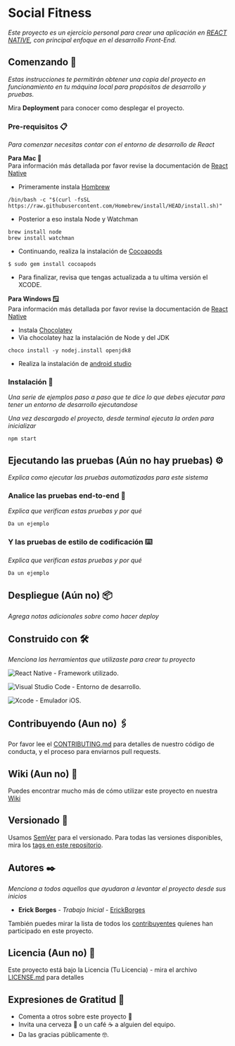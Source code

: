 # Social Fitness

_Este proyecto es un ejercicio personal para crear una aplicación en [REACT NATIVE](https://reactnative.dev), con principal enfoque en el desarrollo Front-End._

## Comenzando 🚀

_Estas instrucciones te permitirán obtener una copia del proyecto en funcionamiento en tu máquina local para propósitos de desarrollo y pruebas._

Mira **Deployment** para conocer como desplegar el proyecto.


### Pre-requisitos 📋

_Para comenzar necesitas contar con el entorno de desarrollo de React_

**Para Mac 🍎**  
Para información más detallada por favor revise la documentación de [React Native](https://reactnative.dev/docs/environment-setup?guide=native)

* Primeramente instala [Hombrew](https://brew.sh)
```
/bin/bash -c "$(curl -fsSL https://raw.githubusercontent.com/Homebrew/install/HEAD/install.sh)"
```
* Posterior a eso instala Node y Watchman
```
brew install node
brew install watchman
```
* Continuando, realiza la instalación de [Cocoapods](https://cocoapods.org)
```
$ sudo gem install cocoapods
```
* Para finalizar, revisa que tengas actualizada a tu ultima versión el XCODE.


**Para Windows 🪟**  
Para información más detallada por favor revise la documentación de [React Native](https://reactnative.dev/docs/environment-setup?guide=native)
* Instala [Chocolatey](https://chocolatey.org)
* Via chocolatey haz la instalación de Node y del JDK
```
choco install -y nodej.install openjdk8
```
* Realiza la instalación de [android studio](https://developer.android.com/studio?hl=es-419) 

### Instalación 🔧

_Una serie de ejemplos paso a paso que te dice lo que debes ejecutar para tener un entorno de desarrollo ejecutandose_

_Una vez descargado el proyecto, desde terminal ejecuta la orden para inicializar_

```
npm start
```

## Ejecutando las pruebas (Aún no hay pruebas) ⚙️

_Explica como ejecutar las pruebas automatizadas para este sistema_

### Analice las pruebas end-to-end 🔩

_Explica que verifican estas pruebas y por qué_

```
Da un ejemplo
```

### Y las pruebas de estilo de codificación ⌨️

_Explica que verifican estas pruebas y por qué_

```
Da un ejemplo
```

## Despliegue (Aún no) 📦

_Agrega notas adicionales sobre como hacer deploy_

## Construido con 🛠️

_Menciona las herramientas que utilizaste para crear tu proyecto_

![React Native](https://img.shields.io/badge/react_native-%2320232a.svg?style=for-the-badge&logo=react&logoColor=%2361DAFB) - Framework utilizado.

![Visual Studio Code](https://img.shields.io/badge/Visual%20Studio%20Code-0078d7.svg?style=for-the-badge&logo=visual-studio-code&logoColor=white) - Entorno de desarrollo.

![Xcode](https://img.shields.io/badge/Xcode-007ACC?style=for-the-badge&logo=Xcode&logoColor=white) - Emulador iOS.




## Contribuyendo (Aun no) 🖇️

Por favor lee el [CONTRIBUTING.md](https://gist.github.com/ErickBorgesGalindo/xxxxxx) para detalles de nuestro código de conducta, y el proceso para enviarnos pull requests.

## Wiki (Aun no) 📖

Puedes encontrar mucho más de cómo utilizar este proyecto en nuestra [Wiki](https://github.com/tu/proyecto/wiki)

## Versionado 📌

Usamos [SemVer](http://semver.org/) para el versionado. Para todas las versiones disponibles, mira los [tags en este repositorio](https://github.com/tu/proyecto/tags).

## Autores ✒️

_Menciona a todos aquellos que ayudaron a levantar el proyecto desde sus inicios_

* **Erick Borges** - *Trabajo Inicial* - [ErickBorges](https://github.com/ErickBorgesGalindo)


También puedes mirar la lista de todos los [contribuyentes](https://github.com/your/project/contributors) quíenes han participado en este proyecto. 

## Licencia (Aun no) 📄
Este proyecto está bajo la Licencia (Tu Licencia) - mira el archivo [LICENSE.md](LICENSE.md) para detalles

## Expresiones de Gratitud 🎁

* Comenta a otros sobre este proyecto 📢
* Invita una cerveza 🍺 o un café ☕ a alguien del equipo. 
* Da las gracias públicamente 🤓.